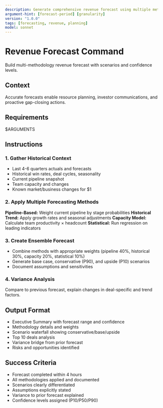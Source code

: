 ```yaml
---
description: Generate comprehensive revenue forecast using multiple methodologies with confidence intervals, scenario analysis, and variance explanations
argument-hint: [forecast-period] [granularity]
version: "1.0.0"
tags: [forecasting, revenue, planning]
model: sonnet
---
```


# Revenue Forecast Command

Build multi-methodology revenue forecast with scenarios and confidence levels.

## Context
Accurate forecasts enable resource planning, investor communications, and proactive gap-closing actions.

## Requirements
$ARGUMENTS

## Instructions

### 1. Gather Historical Context
- Last 4-6 quarters actuals and forecasts
- Historical win rates, deal cycles, seasonality
- Current pipeline snapshot
- Team capacity and changes
- Known market/business changes for $1

### 2. Apply Multiple Forecasting Methods

**Pipeline-Based:** Weight current pipeline by stage probabilities
**Historical Trend:** Apply growth rates and seasonal adjustments
**Capacity Model:** Calculate team productivity × headcount
**Statistical:** Run regression on leading indicators

### 3. Create Ensemble Forecast
- Combine methods with appropriate weights (pipeline 40%, historical 30%, capacity 20%, statistical 10%)
- Generate base case, conservative (P90), and upside (P10) scenarios
- Document assumptions and sensitivities

### 4. Variance Analysis
Compare to previous forecast, explain changes in deal-specific and trend factors.

## Output Format
- Executive Summary with forecast range and confidence
- Methodology details and weights
- Scenario waterfall showing conservative/base/upside
- Top 10 deals analysis
- Variance bridge from prior forecast
- Risks and opportunities identified

## Success Criteria
- Forecast completed within 4 hours
- All methodologies applied and documented
- Scenarios clearly differentiated
- Assumptions explicitly stated
- Variance to prior forecast explained
- Confidence levels assigned (P10/P50/P90)
